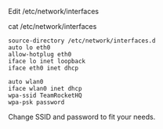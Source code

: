 Edit /etc/network/interfaces

cat /etc/network/interfaces
```
source-directory /etc/network/interfaces.d
auto lo eth0
allow-hotplug eth0
iface lo inet loopback
iface eth0 inet dhcp

auto wlan0
iface wlan0 inet dhcp
wpa-ssid TeamRocketHQ
wpa-psk password
```

Change SSID and password to fit your needs.
